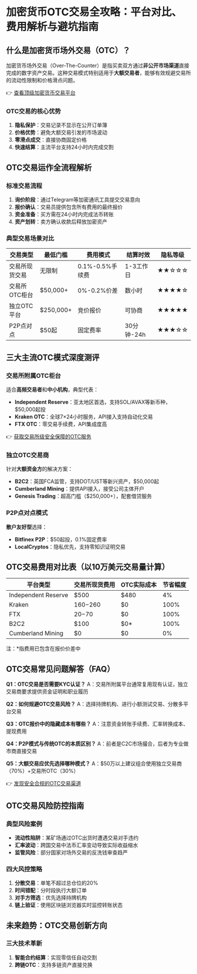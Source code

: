 # 加密货币OTC交易全攻略：平台对比、费用解析与避坑指南

## 什么是加密货币场外交易（OTC）？

加密货币场外交易（Over-The-Counter）是指买卖双方通过**非公开市场渠道**直接完成的数字资产交易。这种交易模式特别适用于**大额交易者**，能够有效规避交易所的流动性限制和价格滑点问题。

👉 [查看顶级加密货币交易平台](https://bit.ly/okx_welcome)

### OTC交易的核心优势
1. **隐私保护**：交易记录不显示在公开订单簿
2. **价格优势**：避免大额交易引发的市场波动
3. **零滑点成交**：直接协商固定价格
4. **快速结算**：主流平台支持24小时内完成交割

## OTC交易运作全流程解析

### 标准交易流程
1. **询价阶段**：通过Telegram等加密通讯工具提交交易意向
2. **报价确认**：交易员提供包含所有费用的最终报价
3. **资金准备**：买方需在24小时内完成法币转账
4. **资产划转**：卖方确认收款后释放加密资产

### 典型交易场景对比
| 交易类型 | 最低门槛 | 费用模式 | 结算时效 | 隐私等级 |
|---------|----------|----------|----------|----------|
| 交易所现货交易 | 无限制 | 0.1%-0.5%手续费 | 1-3工作日 | ★★☆☆☆ |
| 交易所OTC柜台 | $50,000+ | 0%-0.2%价差 | 数小时 | ★★★★☆ |
| 独立OTC平台 | $250,000+ | 竞价报价 | 可协商 | ★★★★★ |
| P2P点对点 | $50起 | 固定费率 | 30分钟-24h | ★★★☆☆ |

## 三大主流OTC模式深度测评

### 交易所附属OTC柜台
适合**高频交易者**和**中小机构**，典型代表：
- **Independent Reserve**：亚太地区首选，支持SOL/AVAX等新币种，$50,000起投
- **Kraken OTC**：全球7×24小时服务，API接入支持自动化交易
- **FTX OTC**：零交易手续费，API集成度高

👉 [获取交易所级安全保障的OTC服务](https://bit.ly/okx_welcome)

### 独立OTC交易商
针对**大额资金方**的解决方案：
- **B2C2**：英国FCA监管，支持DOT/UST等新兴资产，$50,000起
- **Cumberland Mining**：提供API接入，接受公司主体开户
- **Genesis Trading**：超高门槛（$250,000+），配套借贷服务

### P2P点对点模式
**散户友好型**选择：
- **Bitfinex P2P**：$50起投，0.1%固定费率
- **LocalCryptos**：隐私优先，支持零知识证明交易

## OTC交易费用对比表（以10万美元交易量计算）

| 平台类型         | 交易所现货费用 | OTC实际成本 | 节省幅度 |
|------------------|----------------|-------------|----------|
| Independent Reserve | $500           | $480        | 4%       |
| Kraken           | $160-$260      | $0          | 100%     |
| FTX              | $20-$70        | $0          | 100%     |
| B2C2             | $100           | $0*         | 100%     |
| Cumberland Mining| $0             | $0          | 0%       |

注：*指费用已包含在报价价差中

## OTC交易常见问题解答（FAQ）

**Q1：OTC交易是否需要KYC认证？**
A：交易所附属平台通常复用现有认证，独立交易商要求提供资金证明和职业履历

**Q2：如何规避OTC交易风险？**
A：选择持牌机构、进行小额测试交易、分散多平台交易

**Q3：OTC报价中的隐藏成本有哪些？**
A：注意资金转账手续费、汇率转换成本、提现费用

**Q4：P2P模式与传统OTC的本质区别？**
A：前者是C2C市场撮合，后者为专业做市商直接交易

**Q5：大额交易应优先选择哪种模式？**
A：$50万以上建议组合使用独立交易商（70%）+交易所OTC（30%）

👉 [发现安全合规的OTC交易渠道](https://bit.ly/okx_welcome)

## OTC交易风险防控指南

### 典型风险案例
- **流动性陷阱**：某矿场通过OTC出货时遭遇交易对手违约
- **汇率波动**：跨国交易中法币汇率变动导致实际收益缩水
- **监管风险**：部分国家对场外交易的反洗钱审查趋严

### 四大风控策略
1. **分散交易**：单笔不超过总仓位的20%
2. **时间错配**：分时段执行大额订单
3. **对手方筛选**：优先选择持牌机构
4. **链上验证**：使用区块链浏览器实时监控转账状态

## 未来趋势：OTC交易创新方向

### 三大技术革新
1. **智能合约结算**：实现零信任自动交割
2. **跨链OTC**：支持多链资产直接兑换